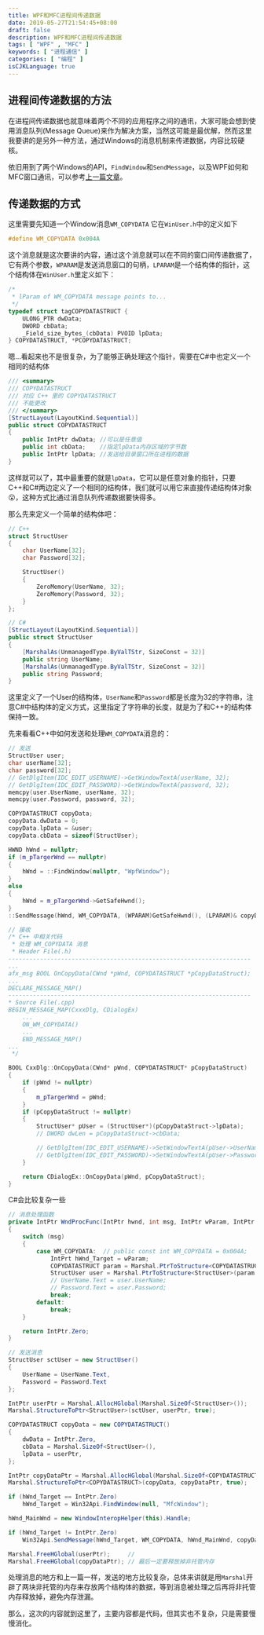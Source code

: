 ```yaml
---
title: WPF和MFC进程间传递数据
date: 2019-05-27T21:54:45+08:00
draft: false
description: WPF和MFC进程间传递数据
tags: [ "WPF" , "MFC" ]
keywords: [ "进程通信" ]
categories: [ "编程" ]
isCJKLanguage: true
---
```


## 进程间传递数据的方法 ##

在进程间传递数据也就意味着两个不同的应用程序之间的通讯，大家可能会想到使用消息队列(Message Queue)来作为解决方案，当然这可能是最优解，然而这里我要讲的是另外一种方法，通过Windows的消息机制来传递数据，内容比较硬核。

依旧用到了两个Windows的API，`FindWindow`和`SendMessage`，以及WPF如何和MFC窗口通讯，可以参考[上一篇文章](https://kira-96.github.io/posts/wpf-ru-he-chu-liwindows-xiao-xi.html)。

## 传递数据的方式 ##

这里需要先知道一个Window消息`WM_COPYDATA`
它在`WinUser.h`中的定义如下

``` cpp
#define WM_COPYDATA 0x004A
```

这个消息就是这次要讲的内容，通过这个消息就可以在不同的窗口间传递数据了，它有两个参数，`WPARAM`是发送消息窗口的句柄，`LPARAM`是一个结构体的指针，这个结构体在`WinUser.h`里定义如下：

``` cpp
/*
 * lParam of WM_COPYDATA message points to...
 */
typedef struct tagCOPYDATASTRUCT {
    ULONG_PTR dwData;
    DWORD cbData;
    _Field_size_bytes_(cbData) PVOID lpData;
} COPYDATASTRUCT, *PCOPYDATASTRUCT;
```

嗯...看起来也不是很复杂，为了能够正确处理这个指针，需要在C#中也定义一个相同的结构体

``` csharp
/// <summary>
/// COPYDATASTRUCT
/// 对应 C++ 里的 COPYDATASTRUCT
/// 不能更改
/// </summary>
[StructLayout(LayoutKind.Sequential)]
public struct COPYDATASTRUCT
{
    public IntPtr dwData; //可以是任意值
    public int cbData;    //指定lpData内存区域的字节数
    public IntPtr lpData; //发送给目录窗口所在进程的数据
}
```

这样就可以了，其中最重要的就是`lpData`，它可以是任意对象的指针，只要C++和C#两边定义了一个相同的结构体，我们就可以用它来直接传递结构体对象:open_mouth:，这种方式比通过消息队列传递数据要快得多。

那么先来定义一个简单的结构体吧：

``` cpp
// C++
struct StructUser
{
	char UserName[32];
	char Password[32];

	StructUser()
	{
		ZeroMemory(UserName, 32);
		ZeroMemory(Password, 32);
	}
};
```

``` csharp
// C#
[StructLayout(LayoutKind.Sequential)]
public struct StructUser
{
    [MarshalAs(UnmanagedType.ByValTStr, SizeConst = 32)]
    public string UserName;
    [MarshalAs(UnmanagedType.ByValTStr, SizeConst = 32)]
    public string Password;
}
```

这里定义了一个User的结构体，`UserName`和`Password`都是长度为32的字符串，注意C#中结构体的定义方式，这里指定了字符串的长度，就是为了和C++的结构体保持一致。

先来看看C++中如何发送和处理`WM_COPYDATA`消息的：

``` cpp
// 发送
StructUser user;
char userName[32];
char password[32];
// GetDlgItem(IDC_EDIT_USERNAME)->GetWindowTextA(userName, 32);
// GetDlgItem(IDC_EDIT_PASSWORD)->GetWindowTextA(password, 32);
memcpy(user.UserName, userName, 32);
memcpy(user.Password, password, 32);

COPYDATASTRUCT copyData;
copyData.dwData = 0;
copyData.lpData = &user;
copyData.cbData = sizeof(StructUser);

HWND hWnd = nullptr;
if (m_pTargerWnd == nullptr)
{
	hWnd = ::FindWindow(nullptr, "WpfWindow");
}
else
{
	hWnd = m_pTargerWnd->GetSafeHwnd();
}
::SendMessage(hWnd, WM_COPYDATA, (WPARAM)GetSafeHwnd(), (LPARAM)& copyData);

// 接收
/* C++ 中相关代码
 * 处理 WM_COPYDATA 消息
 * Header File(.h)
---------------------------------------------------------------------
...
afx_msg BOOL OnCopyData(CWnd *pWnd, COPYDATASTRUCT *pCopyDataStruct);
...
DECLARE_MESSAGE_MAP()
---------------------------------------------------------------------
* Source File(.cpp)
BEGIN_MESSAGE_MAP(CxxxDlg, CDialogEx)
    ...
    ON_WM_COPYDATA()
    ...
    END_MESSAGE_MAP()
...
 */

BOOL CxxDlg::OnCopyData(CWnd* pWnd, COPYDATASTRUCT* pCopyDataStruct)
{
	if (pWnd != nullptr)
	{
		m_pTargerWnd = pWnd;
	}
	if (pCopyDataStruct != nullptr)
	{
		StructUser* pUser = (StructUser*)(pCopyDataStruct->lpData);
		// DWORD dwLen = pCopyDataStruct->cbData;

		// GetDlgItem(IDC_EDIT_USERNAME)->SetWindowTextA(pUser->UserName);
		// GetDlgItem(IDC_EDIT_PASSWORD)->SetWindowTextA(pUser->Password);
	}

	return CDialogEx::OnCopyData(pWnd, pCopyDataStruct);
}
```

C#会比较复杂一些

``` csharp
// 消息处理函数
private IntPtr WndProcFunc(IntPtr hwnd, int msg, IntPtr wParam, IntPtr lParam, ref bool handled)
{
    switch (msg)
    {
        case WM_COPYDATA:  // public const int WM_COPYDATA = 0x004A;
            IntPrt hWnd_Target = wParam;
            COPYDATASTRUCT param = Marshal.PtrToStructure<COPYDATASTRUCT>(lParam);
            StructUser user = Marshal.PtrToStructure<StructUser>(param.lpData);
            // UserName.Text = user.UserName;
            // Password.Text = user.Password;
            break;
        default:
            break;
    }

    return IntPtr.Zero;
}

// 发送消息
StructUser sctUser = new StructUser()
{
    UserName = UserName.Text,
    Password = Password.Text
};

IntPtr userPtr = Marshal.AllocHGlobal(Marshal.SizeOf<StructUser>());
Marshal.StructureToPtr<StructUser>(sctUser, userPtr, true);

COPYDATASTRUCT copyData = new COPYDATASTRUCT()
{
    dwData = IntPtr.Zero,
    cbData = Marshal.SizeOf<StructUser>(),
    lpData = userPtr,
};

IntPtr copyDataPtr = Marshal.AllocHGlobal(Marshal.SizeOf<COPYDATASTRUCT>());
Marshal.StructureToPtr<COPYDATASTRUCT>(copyData, copyDataPtr, true);

if (hWnd_Target == IntPtr.Zero)
    hWnd_Target = Win32Api.FindWindow(null, "MfcWindow");

hWnd_MainWnd = new WindowInteropHelper(this).Handle;

if (hWnd_Target != IntPtr.Zero)
    Win32Api.SendMessage(hWnd_Target, WM_COPYDATA, hWnd_MainWnd, copyDataPtr);

Marshal.FreeHGlobal(userPtr);     //
Marshal.FreeHGlobal(copyDataPtr); // 最后一定要释放掉非托管内存
```

处理消息的地方和上一篇一样，发送的地方比较复杂，总体来讲就是用`Marshal`开辟了两块非托管的内存来存放两个结构体的数据，等到消息被处理之后再将非托管内存释放掉，避免内存泄漏。

那么，这次的内容就到这里了，主要内容都是代码，但其实也不复杂，只是需要慢慢消化。
